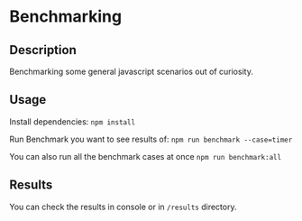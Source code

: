 # Benchmarking

## Description

Benchmarking some general javascript scenarios out of curiosity.

## Usage

Install dependencies:
`npm install`

Run Benchmark you want to see results of:
`npm run benchmark --case=timer`

You can also run all the benchmark cases at once
`npm run benchmark:all`

## Results

You can check the results in console or in `/results` directory.
